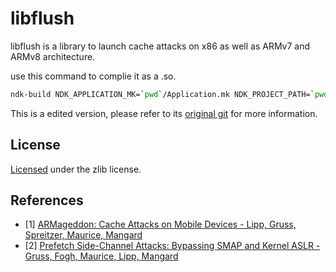 # libflush

libflush is a library to launch cache attacks on x86 as well as ARMv7 and ARMv8 architecture.  

use this command to complie it as a .so.
```bash
ndk-build NDK_APPLICATION_MK=`pwd`/Application.mk NDK_PROJECT_PATH=`pwd`
``` 

This is a edited version, please refer to its [original git](https://github.com/IAIK/armageddon.git) for more information.
## License

[Licensed](LICENSE) under the zlib license.

## References

* [1] [ARMageddon: Cache Attacks on Mobile Devices - Lipp, Gruss, Spreitzer, Maurice, Mangard](https://www.usenix.org/conference/usenixsecurity16/technical-sessions/presentation/lipp)
* [2] [Prefetch Side-Channel Attacks: Bypassing SMAP and Kernel ASLR - Gruss, Fogh, Maurice, Lipp, Mangard]()

